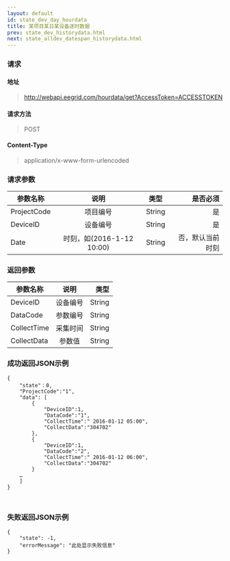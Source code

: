 ```yaml
---
layout: default
id: state_dev_day_hourdata
title: 某项目某日某设备逐时数据
prev: state_dev_historydata.html
next: state_alldev_datespan_historydata.html
---
```


### 请求
#### 地址
> http://webapi.eegrid.com/hourdata/get?AccessToken=ACCESSTOKEN

#### 请求方法
> POST

#### Content-Type
> application/x-www-form-urlencoded

### 请求参数
| 参数名称        | 说明           | 类型  |   是否必须  |
| ------------- |:-------------:|:------:|-----:|
| ProjectCode      | 项目编号 | String |  是   |
| DeviceID      | 设备编号 | String |  是   |
| Date      | 时刻，如(2016-1-12 10:00) | String |  否，默认当前时刻   |

### 返回参数
| 参数名称        | 说明           | 类型  |
| ------------- |:-------------:| -----:|
| DeviceID      | 设备编号 | String |
| DataCode        | 参数编号 | String |
| CollectTime      | 采集时间      | String |
| CollectData      | 参数值 | String |


### 成功返回JSON示例
```
{
    "state"：0,
    "ProjectCode":"1",
    "data": [
        {
            "DeviceID":1,
            "DataCode":"1",
            "CollectTime":" 2016-01-12 05:00",
            "CollectData":"304702"
        },
        {
            "DeviceID":1,
            "DataCode":"2",
            "CollectTime":" 2016-01-12 06:00",
            "CollectData":"304702"
        }
    …
    ]
}



```

### 失败返回JSON示例 
```
{
    "state": -1,
    "errorMessage": "此处显示失败信息"
}
```
